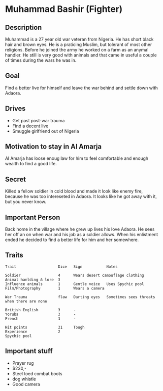 Muhammad Bashir (Fighter)
=========================

Description
-----------

Muhammad is a 27 year old war veteran from Nigeria. He has short black hair and brown eyes.  He is
a praticing Muslim, but tolerant of most other religions. Before he joined the army he worked on a
farm as an anymal handler. He still is very good with animals and that came in useful a couple of
times during the wars he was in.

Goal
----

Find a better live for himself and leave the war behind and settle down with Adaora.

Drives
------

- Get past post-war trauma
- Find a decent live 
- Smuggle girlfriend out of Nigeria

Motivation to stay in Al Amarja
-------------------------------

Al Amarja has loose enoug law for him to feel comfortable and enough wealth to find a good life.

Secret
------

Killed a fellow soldier in cold blood and made it look like enemy
fire, because he was too intereseted in Adaora. It looks like he got
away with it, but you never know.

Important Person
----------------

Back home in the village where he grew up lives his love Adaora. He
sees her off an on when war and his job as a soldier allows. When his
enlistment ended he decided to find a better life for him and her
somewhere.


Traits
------
 
    Trait                   Dice   Sign           Notes

    Soldier                 4      Wears desert camouflage clothing
    Animal hanlding & lore  3      
    Influence animals       1      Gentle voice   Uses Spychic pool
    Film/Photography        1      Wears a camera       
    
    War Trauma              flaw   Darting eyes   Sometimes sees threats when there are none             

    British English         3      -
    Yoruba                  3      -
    French                  1      -

    Hit points              31     Tough
    Experience              2
    Spychic pool            

Important stuff
---------------
- Prayer rug
- $230,-
- Steel toed combat boots
- dog whistle
- Good camera
